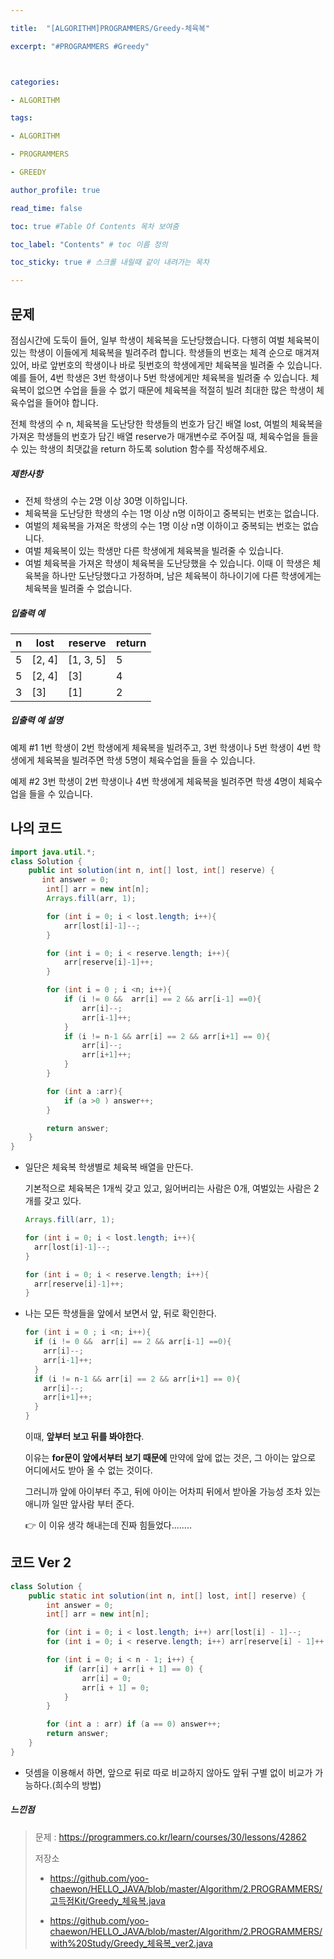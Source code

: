 ```yaml
---

title:  "[ALGORITHM]PROGRAMMERS/Greedy-체육복"

excerpt: "#PROGRAMMERS #Greedy"



categories:

- ALGORITHM

tags:

- ALGORITHM

- PROGRAMMERS

- GREEDY

author_profile: true

read_time: false 

toc: true #Table Of Contents 목차 보여줌

toc_label: "Contents" # toc 이름 정의

toc_sticky: true # 스크롤 내릴때 같이 내려가는 목차

---
```




## 문제

점심시간에 도둑이 들어, 일부 학생이 체육복을 도난당했습니다. 다행히 여벌 체육복이 있는 학생이 이들에게 체육복을 빌려주려 합니다. 학생들의 번호는 체격 순으로 매겨져 있어, 바로 앞번호의 학생이나 바로 뒷번호의 학생에게만 체육복을 빌려줄 수 있습니다. 예를 들어, 4번 학생은 3번 학생이나 5번 학생에게만 체육복을 빌려줄 수 있습니다. 체육복이 없으면 수업을 들을 수 없기 때문에 체육복을 적절히 빌려 최대한 많은 학생이 체육수업을 들어야 합니다.

전체 학생의 수 n, 체육복을 도난당한 학생들의 번호가 담긴 배열 lost, 여벌의 체육복을 가져온 학생들의 번호가 담긴 배열 reserve가 매개변수로 주어질 때, 체육수업을 들을 수 있는 학생의 최댓값을 return 하도록 solution 함수를 작성해주세요.

##### 제한사항

- 전체 학생의 수는 2명 이상 30명 이하입니다.
- 체육복을 도난당한 학생의 수는 1명 이상 n명 이하이고 중복되는 번호는 없습니다.
- 여벌의 체육복을 가져온 학생의 수는 1명 이상 n명 이하이고 중복되는 번호는 없습니다.
- 여벌 체육복이 있는 학생만 다른 학생에게 체육복을 빌려줄 수 있습니다.
- 여벌 체육복을 가져온 학생이 체육복을 도난당했을 수 있습니다. 이때 이 학생은 체육복을 하나만 도난당했다고 가정하며, 남은 체육복이 하나이기에 다른 학생에게는 체육복을 빌려줄 수 없습니다.

##### 입출력 예

| n    | lost   | reserve   | return |
| ---- | ------ | --------- | ------ |
| 5    | [2, 4] | [1, 3, 5] | 5      |
| 5    | [2, 4] | [3]       | 4      |
| 3    | [3]    | [1]       | 2      |

##### 입출력 예 설명

예제 #1
1번 학생이 2번 학생에게 체육복을 빌려주고, 3번 학생이나 5번 학생이 4번 학생에게 체육복을 빌려주면 학생 5명이 체육수업을 들을 수 있습니다.

예제 #2
3번 학생이 2번 학생이나 4번 학생에게 체육복을 빌려주면 학생 4명이 체육수업을 들을 수 있습니다.



## 나의 코드

```java
import java.util.*;
class Solution {
    public int solution(int n, int[] lost, int[] reserve) {
       int answer = 0;
        int[] arr = new int[n];
        Arrays.fill(arr, 1);

        for (int i = 0; i < lost.length; i++){
            arr[lost[i]-1]--;
        }

        for (int i = 0; i < reserve.length; i++){
            arr[reserve[i]-1]++;
        }

        for (int i = 0 ; i <n; i++){
            if (i != 0 &&  arr[i] == 2 && arr[i-1] ==0){
                arr[i]--;
                arr[i-1]++;
            }
            if (i != n-1 && arr[i] == 2 && arr[i+1] == 0){
                arr[i]--;
                arr[i+1]++;
            }
        }

        for (int a :arr){
            if (a >0 ) answer++;
        }

        return answer;
    }
}
```

- 일단은 체육복 학생별로 체육복 배열을 만든다.

  기본적으로 체육복은 1개씩 갖고 있고, 잃어버리는 사람은 0개, 여벌있는 사람은 2개를 갖고 있다.

  ```java
  Arrays.fill(arr, 1);
  
  for (int i = 0; i < lost.length; i++){
    arr[lost[i]-1]--;
  }
  
  for (int i = 0; i < reserve.length; i++){
    arr[reserve[i]-1]++;
  }
  ```

- 나는 모든 학생들을 앞에서 보면서 앞, 뒤로 확인한다.

  ```java
  for (int i = 0 ; i <n; i++){
    if (i != 0 &&  arr[i] == 2 && arr[i-1] ==0){
      arr[i]--;
      arr[i-1]++;
    }
    if (i != n-1 && arr[i] == 2 && arr[i+1] == 0){
      arr[i]--;
      arr[i+1]++;
    }
  }
  ```

  이때, **앞부터 보고 뒤를 봐야한다**.

  이유는 **for문이 앞에서부터 보기 때문에** 만약에 앞에 없는 것은, 그 아이는 앞으로 어디에서도 받아 올 수 없는 것이다.

  그러니까 앞에 아이부터 주고, 뒤에 아이는 어차피 뒤에서 받아올 가능성 조차 있는 애니까 일딴 앞사람 부터 준다.

  👉 이 이유 생각 해내는데 진짜 힘들었다........



## 코드 Ver 2

```java
class Solution {
    public static int solution(int n, int[] lost, int[] reserve) {
        int answer = 0;
        int[] arr = new int[n];

        for (int i = 0; i < lost.length; i++) arr[lost[i] - 1]--;
        for (int i = 0; i < reserve.length; i++) arr[reserve[i] - 1]++;

        for (int i = 0; i < n - 1; i++) {
            if (arr[i] + arr[i + 1] == 0) {
                arr[i] = 0;
                arr[i + 1] = 0;
            }
        }

        for (int a : arr) if (a == 0) answer++;
        return answer;
    }
}
```

- 덧셈을 이용해서 하면, 앞으로 뒤로 따로 비교하지 않아도 앞뒤 구별 없이 비교가 가능하다.(희수의 방법)



##### 느낀점

> 문제 : https://programmers.co.kr/learn/courses/30/lessons/42862
>
> 저장소 
>
> - https://github.com/yoo-chaewon/HELLO_JAVA/blob/master/Algorithm/2.PROGRAMMERS/고득점Kit/Greedy_체육복.java
>
> - https://github.com/yoo-chaewon/HELLO_JAVA/blob/master/Algorithm/2.PROGRAMMERS/with%20Study/Greedy_체육복_ver2.java

